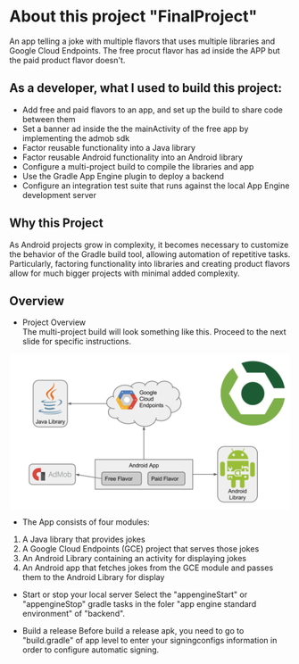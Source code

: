 # About this project "FinalProject"
An app telling a joke with multiple flavors that uses multiple libraries and Google Cloud Endpoints. The free procut flavor has ad inside the APP but the paid product flavor doesn't.

## As a developer, what I used to build this project:
-   Add free and paid flavors to an app, and set up the build to share code between them
-   Set a banner ad inside the the mainActivity of the free app by implementing the admob sdk
-   Factor reusable functionality into a Java library
-   Factor reusable Android functionality into an Android library
-   Configure a multi-project build to compile the libraries and app
-   Use the Gradle App Engine plugin to deploy a backend
-   Configure an integration test suite that runs against the local App Engine development server

## Why this Project

As Android projects grow in complexity, it becomes necessary to customize the behavior of the Gradle build tool, allowing automation of repetitive tasks. Particularly, factoring functionality into libraries and creating product
flavors allow for much bigger projects with minimal added complexity.

## Overview
- Project Overview  
The multi-project build will look something like this. Proceed to the next slide for specific instructions.
<img align="center" src="https://github.com/mcf1727/FinalProject/blob/master/photos/project_overview.png">

- The App consists of four modules:  
1.  A Java library that provides jokes
2.  A Google Cloud Endpoints (GCE) project that serves those jokes
3.  An Android Library containing an activity for displaying jokes
4.  An Android app that fetches jokes from the GCE module and passes them to the Android Library for display

- Start or stop your local server
Select the "appengineStart" or "appengineStop" gradle tasks in the foler "app engine standard environment" of "backend".

- Build a release
Before build a release apk, you need to go to "build.gradle" of app level to enter your signingconfigs information in order to configure automatic signing.